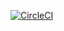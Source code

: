 [![CircleCI](https://circleci.com/gh/yaroot/cats-effect-netty-timer.svg?style=svg)](https://circleci.com/gh/yaroot/cats-effect-netty-timer)

